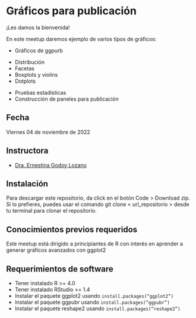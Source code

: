# Gráficos para publicación


¡Les damos la bienvenida!

En este meetup daremos ejemplo de varios tipos de gráficos: 
* Gráficos de ggpurb
- Distribución
- Facetas
- Boxplots y violins
- Dotplots
* Pruebas estadísticas
* Construcción de paneles para publicación

## Fecha 
Viernes 04 de noviembre de 2022


## Instructora

- [Dra. Ernestina Godoy Lozano](https://twitter.com/Tina_Godoy)



## Instalación

Para descargar este repositorio, da click en el botón Code > Download zip. Si lo prefieres, puedes usar el comando git clone < url_repositorio > desde tu terminal para clonar el repositorio.


## Conocimientos previos requeridos

Este meetup está dirigido a principiantes de R con interés en aprender a generar gráficos avanzados con ggplot2


## Requerimientos de software

+ Tener instalado R >= 4.0
+ Tener instalado RStudio >= 1.4
+ Instalar el paquete ggplot2 usando `install.packages(“ggplot2”)`
+ Instalar el paquete ggpubr usando `install.packages(“ggpubr”)`
+ Instalar el paquete reshape2 usando `install.packages(“reshape2”)`
